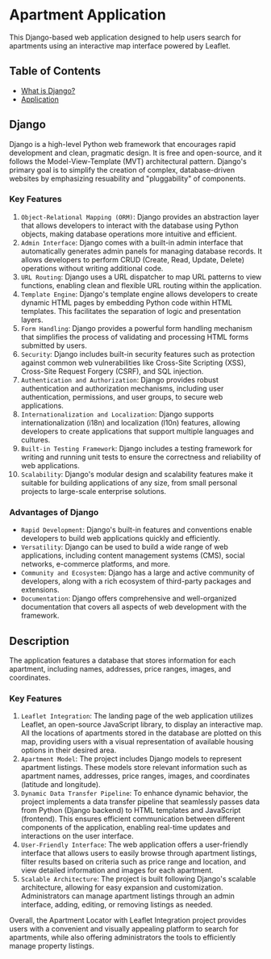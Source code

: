 # Apartment Application

This Django-based web application designed to help users search for apartments using an interactive map interface powered by Leaflet.

## Table of Contents
- [What is Django?](#Django)
- [Application](#Description)

## Django

Django is a high-level Python web framework that encourages rapid development and clean, pragmatic design. It is free and open-source, and it follows the Model-View-Template (MVT) architectural pattern. Django's primary goal is to simplify the creation of complex, database-driven websites by emphasizing resuability and "pluggability" of components. 

### Key Features
1. `Object-Relational Mapping (ORM)`: Django provides an abstraction layer that allows developers to interact with the database using Python objects, making database operations more intuitive and efficient.
2. `Admin Interface`: Django comes with a built-in admin interface that automatically generates admin panels for managing database records. It allows developers to perform CRUD (Create, Read, Update, Delete) operations without writing additional code.
3. `URL Routing`: Django uses a URL dispatcher to map URL patterns to view functions, enabling clean and flexible URL routing within the application.
4. `Template Engine`: Django's template engine allows developers to create dynamic HTML pages by embedding Python code within HTML templates. This facilitates the separation of logic and presentation layers.
5. `Form Handling`: Django provides a powerful form handling mechanism that simplifies the process of validating and processing HTML forms submitted by users.
6. `Security`: Django includes built-in security features such as protection against common web vulnerabilities like Cross-Site Scripting (XSS), Cross-Site Request Forgery (CSRF), and SQL injection.
7. `Authentication and Authorization`: Django provides robust authentication and authorization mechanisms, including user authentication, permissions, and user groups, to secure web applications.
8. `Internationalization and Localization`: Django supports internationalization (i18n) and localization (l10n) features, allowing developers to create applications that support multiple languages and cultures.
9. `Built-in Testing Framework`: Django includes a testing framework for writing and running unit tests to ensure the correctness and reliability of web applications.
10. `Scalability`: Django's modular design and scalability features make it suitable for building applications of any size, from small personal projects to large-scale enterprise solutions.

### Advantages of Django
- `Rapid Development`: Django's built-in features and conventions enable developers to build web applications quickly and efficiently.
- `Versatility`: Django can be used to build a wide range of web applications, including content management systems (CMS), social networks, e-commerce platforms, and more.
- `Community and Ecosystem`: Django has a large and active community of developers, along with a rich ecosystem of third-party packages and extensions.
- `Documentation`: Django offers comprehensive and well-organized documentation that covers all aspects of web development with the framework.

## Description

The application features a database that stores information for each apartment, including names, addresses, price ranges, images, and coordinates.

### Key Features
1. `Leaflet Integration`: The landing page of the web application utilizes Leaflet, an open-source JavaScript library, to display an interactive map. All the locations of apartments stored in the database are plotted on this map, providing users with a visual representation of available housing options in their desired area.
2. `Apartment Model`: The project includes Django models to represent apartment listings. These models store relevant information such as apartment names, addresses, price ranges, images, and coordinates (latitude and longitude).
3. `Dynamic Data Transfer Pipeline`: To enhance dynamic behavior, the project implements a data transfer pipeline that seamlessly passes data from Python (Django backend) to HTML templates and JavaScript (frontend). This ensures efficient communication between different components of the application, enabling real-time updates and interactions on the user interface.
4. `User-Friendly Interface`: The web application offers a user-friendly interface that allows users to easily browse through apartment listings, filter results based on criteria such as price range and location, and view detailed information and images for each apartment.
5. `Scalable Architecture`: The project is built following Django's scalable architecture, allowing for easy expansion and customization. Administrators can manage apartment listings through an admin interface, adding, editing, or removing listings as needed.

Overall, the Apartment Locator with Leaflet Integration project provides users with a convenient and visually appealing platform to search for apartments, while also offering administrators the tools to efficiently manage property listings.
